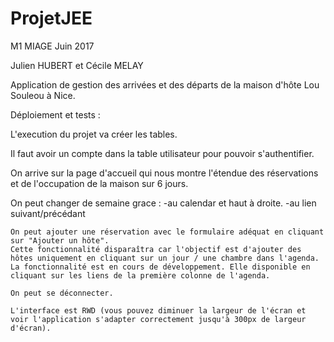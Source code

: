 # ProjetJEE

M1 MIAGE Juin 2017

Julien HUBERT et Cécile MELAY

Application de gestion des arrivées et des départs de la maison d'hôte Lou Souleou à Nice.

Déploiement et tests :

L'execution du projet va créer les tables.

Il faut avoir un compte dans la table utilisateur pour pouvoir s'authentifier.

On arrive sur la page d'accueil qui nous montre l'étendue des réservations et de l'occupation de la maison sur 6 jours.

On peut changer de semaine grace :
	-au calendar et haut à droite.
	-au lien suivant/précédant

	On peut ajouter une réservation avec le formulaire adéquat en cliquant sur "Ajouter un hôte".
	Cette fonctionnalité disparaîtra car l'objectif est d'ajouter des hôtes uniquement en cliquant sur un jour / une chambre dans l'agenda.
	La fonctionnalité est en cours de développement. Elle disponible en cliquant sur les liens de la première colonne de l'agenda.

	On peut se déconnecter.
	
	L'interface est RWD (vous pouvez diminuer la largeur de l'écran et voir l'application s'adapter correctement jusqu'à 300px de largeur d'écran).
